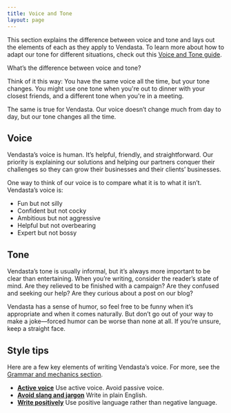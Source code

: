 ```yaml
---
title: Voice and Tone
layout: page
---
```


This section explains the difference between voice and tone and lays out the elements of each as they apply to Vendasta. To learn more about how to adapt our tone for different situations, check out this [Voice and Tone guide](http://voiceandtone.com/).

What’s the difference between voice and tone? 

Think of it this way: You have the same voice all the time, but your tone changes. You might use one tone when you're out to dinner with your closest friends, and a different tone when you're in a meeting.

The same is true for Vendasta. Our voice doesn’t change much from day to day, but our tone changes all the time.

## Voice

Vendasta’s voice is human. It’s helpful, friendly, and straightforward. Our priority is explaining our solutions and helping our partners conquer their challenges so they can grow their businesses and their clients’ businesses.

One way to think of our voice is to compare what it is to what it isn’t. Vendasta’s voice is:

* Fun but not silly
* Confident but not cocky
* Ambitious but not aggressive
* Helpful but not overbearing
* Expert but not bossy

## Tone

Vendasta’s tone is usually informal, but it’s always more important to be clear than entertaining. When you’re writing, consider the reader’s state of mind. Are they relieved to be finished with a campaign? Are they confused and seeking our help? Are they curious about a post on our blog?

Vendasta has a sense of humor, so feel free to be funny when it’s appropriate and when it comes naturally. But don’t go out of your way to make a joke—forced humor can be worse than none at all. If you’re unsure, keep a straight face.

## Style tips

Here are a few key elements of writing Vendasta’s voice. For more, see the [Grammar and mechanics section](/04-grammar-and-mechanics.html.md).

* [**Active voice**](/04-grammar-and-mechanics.html.md/#header-3-active-voice) Use active voice. Avoid passive voice.
* [**Avoid slang and jargon**](/04-grammar-and-mechanics.html.md/#header-3-slang-and-jargon) Write in plain English.
* [**Write positively**](/04-grammar-and-mechanics.html.md/#header-3-write-positively) Use positive language rather than negative language.
